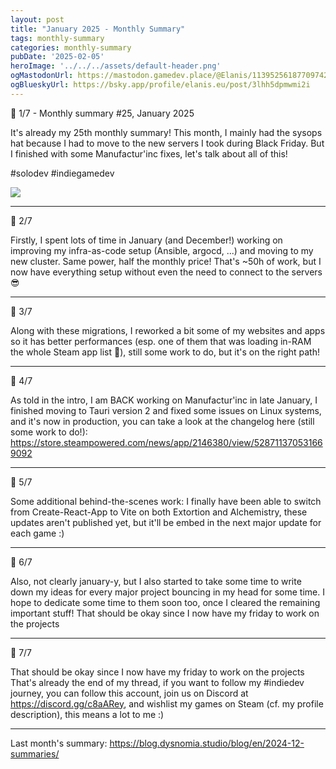 ```yaml
---
layout: post
title: "January 2025 - Monthly Summary"
tags: monthly-summary
categories: monthly-summary
pubDate: '2025-02-05'
heroImage: '../../../assets/default-header.png'
ogMastodonUrl: https://mastodon.gamedev.place/@Elanis/113952561877097420
ogBlueskyUrl: https://bsky.app/profile/elanis.eu/post/3lhh5dpmwmi2i
---
```


🧵 1/7 - Monthly summary #25, January 2025

It's already my 25th monthly summary!
This month, I mainly had the sysops hat because I had to move to the new servers I took during Black Friday. But I finished with some Manufactur'inc fixes, let's talk about all of this!

#solodev #indiegamedev

![](/assets/img/202501-summaries/001/1.png)

<hr />

🧵 2/7

Firstly, I spent lots of time in January (and December!) working on improving my infra-as-code setup (Ansible, argocd, ...) and moving to my new cluster. Same power, half the monthly price! That's ~50h of work, but I now have everything setup without even the need to connect to the servers 😎 

<hr />

🧵 3/7

Along with these migrations, I reworked a bit some of my websites and apps so it has better performances (esp. one of them that was loading in-RAM the whole Steam app list 🙈), still some work to do, but it's on the right path!

<hr />

🧵 4/7

As told in the intro, I am BACK working on Manufactur'inc in late January, I finished moving to Tauri version 2 and fixed some issues on Linux systems, and it's now in production, you can take a look at the changelog here (still some work to do!): https://store.steampowered.com/news/app/2146380/view/528711370531669092

<hr />

🧵 5/7

Some additional behind-the-scenes work: I finally have been able to switch from Create-React-App to Vite on both Extortion and Alchemistry, these updates aren't published yet, but it'll be embed in the next major update for each game :)

<hr />

🧵 6/7

Also, not clearly january-y, but I also started to take some time to write down my ideas for every major project bouncing in my head for some time. I hope to dedicate some time to them soon too, once I cleared the remaining important stuff! That should be okay since I now have my friday to work on the projects

<hr />

🧵 7/7

That should be okay since I now have my friday to work on the projects
That's already the end of my thread, if you want to follow my #indiedev journey, you can follow this account, join us on Discord at https://discord.gg/c8aARey, and wishlist my games on Steam (cf. my profile description), this means a lot to me :)

<hr />

Last month's summary: https://blog.dysnomia.studio/blog/en/2024-12-summaries/